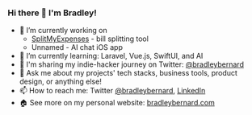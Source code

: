 ### Hi there 👋 I'm Bradley!

- 🔭 I’m currently working on
  -  [SplitMyExpenses](https://splitmyexpenses.com) - bill splitting tool
  -  Unnamed - AI chat iOS app 
- 🌱 I’m currently learning: Laravel, Vue.js, SwiftUI, and AI
- 🎤 I'm sharing my indie-hacker journey on Twitter: [@bradleybernard](https://twitter.com/bradleybernard)
- 💬 Ask me about my projects' tech stacks, business tools, product design, or anything else!
- 📫 How to reach me: Twitter [@bradleybernard](https://twitter.com/bradleybernard), [LinkedIn](https://linkedin.com/in/bradleybernard)
- 🏠 See more on my personal website: [bradleybernard.com](https://bradleybernard.com)
